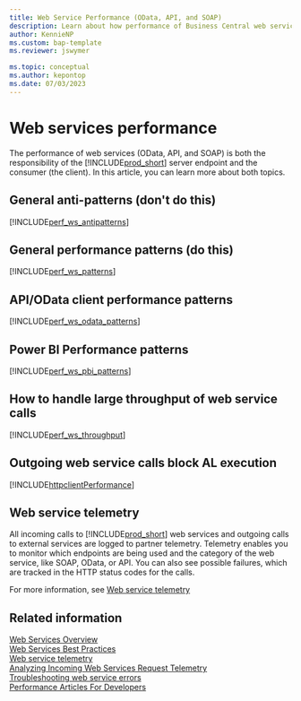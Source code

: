 ```yaml
---
title: Web Service Performance (OData, API, and SOAP)
description: Learn about how performance of Business Central web services (OData, API, and SOAP)
author: KennieNP
ms.custom: bap-template
ms.reviewer: jswymer

ms.topic: conceptual
ms.author: kepontop
ms.date: 07/03/2023
---
```


# Web services performance

The performance of web services (OData, API, and SOAP) is both the responsibility of the [!INCLUDE[prod_short](../developer/includes/prod_short.md)] server endpoint and the consumer (the client). In this article, you can learn more about both topics.

## General anti-patterns (don't do this)

[!INCLUDE[perf_ws_antipatterns](../includes/include-webservices-performance-anti-patterns.md)]

## General performance patterns (do this)

[!INCLUDE[perf_ws_patterns](../includes/include-webservices-performance-patterns.md)]

## API/OData client performance patterns

[!INCLUDE[perf_ws_odata_patterns](../includes/include-webservices-odata-performance-patterns.md)]

## Power BI Performance patterns

[!INCLUDE[perf_ws_pbi_patterns](../includes/include-webservices-pbi-performance-patterns.md)]

## How to handle large throughput of web service calls

[!INCLUDE[perf_ws_throughput](../includes/include-webservices-throughput-performance-patterns.md)]

## Outgoing web service calls block AL execution

[!INCLUDE[httpclientPerformance](../includes/performance-outgoing-http.md)] 

## Web service telemetry

All incoming calls to [!INCLUDE[prod_short](../developer/includes/prod_short.md)] web services and outgoing calls to external services are logged to partner telemetry. Telemetry enables you to monitor which endpoints are being used and the category of the web service, like SOAP, OData, or API. You can also see possible failures, which are tracked in the HTTP status codes for the calls.

For more information, see [Web service telemetry](web-service-telemetry.md)

## Related information

[Web Services Overview](web-services.md)  
[Web Services Best Practices](Web-Services-Best-Practices.md)  
[Web service telemetry](web-service-telemetry.md)   
[Analyzing Incoming Web Services Request Telemetry](../administration/telemetry-webservices-trace.md)  
[Troubleshooting web service errors](web-service-troubleshooting.md)   
[Performance Articles For Developers](../performance/performance-developer.md)   